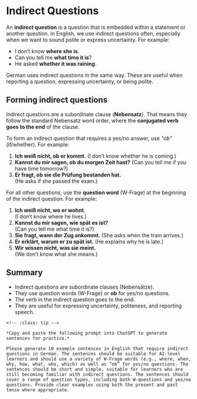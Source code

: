 # Indirect Questions

An **indirect question** is a question that is embedded within a statement or another question. In English, we use indirect questions often, especially when we want to sound polite or express uncertainty. For example:

- I don’t know **where she is**.
- Can you tell me **what time it is**?
- He asked **whether it was raining**.

German uses indirect questions in the same way. These are useful when reporting a question, expressing uncertainty, or being polite.

## Forming indirect questions

Indirect questions are a subordinate clause (**Nebensatz**). That means they follow the standard Nebensatz word order, where the **conjugated verb goes to the end** of the clause.

To form an indirect question that requires a yes/no answer, use *"ob"* (if/whether). For example:

1. **Ich weiß nicht, ob er kommt.**
    (I don’t know whether he is coming.)
2. **Kannst du mir sagen, ob du morgen Zeit hast?**
    (Can you tell me if you have time tomorrow?)
3. **Er fragt, ob sie die Prüfung bestanden hat.**  
    (He asks if she passed the exam.)

For all other questions, use the **question word** (W-Frage) at the beginning of the indirect question. For example:

1. **Ich weiß nicht, wo er wohnt.**  
    (I don’t know where he lives.)
2. **Kannst du mir sagen, wie spät es ist?**  
    (Can you tell me what time it is?)
3. **Sie fragt, wann der Zug ankommt.**
    (She asks when the train arrives.)
4. **Er erklärt, warum er zu spät ist.**
    (He explains why he is late.)
5. **Wir wissen nicht, was sie meint.**  
    (We don’t know what she means.)

## Summary

- Indirect questions are subordinate clauses (Nebensätze).
- They use question words (W-Frage) or **ob** for yes/no questions.
- The verb in the indirect question goes to the end.
- They are useful for expressing uncertainty, politeness, and reporting speech.

```{admonition} Let's practice!
<!-- :class: tip -->

*Copy and paste the following prompt into ChatGPT to generate sentences for practice.*

Please generate 10 example sentences in English that require indirect questions in German. The sentences should be suitable for A2-level learners and should use a variety of W-Frage words (e.g., where, when, why, how, what, who, which) as well as “ob” for yes/no questions. The sentences should be short and simple, suitable for learners who are still becoming familiar with indirect questions. The sentences should cover a range of question types, including both W-questions and yes/no questions. Provide clear examples using both the present and past tense where appropriate.

```
